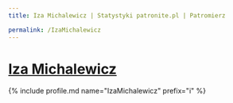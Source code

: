 ```yaml
---
title: Iza Michalewicz | Statystyki patronite.pl | Patromierz

permalink: /IzaMichalewicz
---
```


# [Iza Michalewicz](https://patronite.pl/IzaMichalewicz)

{% include profile.md name="IzaMichalewicz" prefix="i" %}
